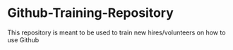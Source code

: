 # Github-Training-Repository
This repository is meant to be used to train new hires/volunteers on how to use Github
